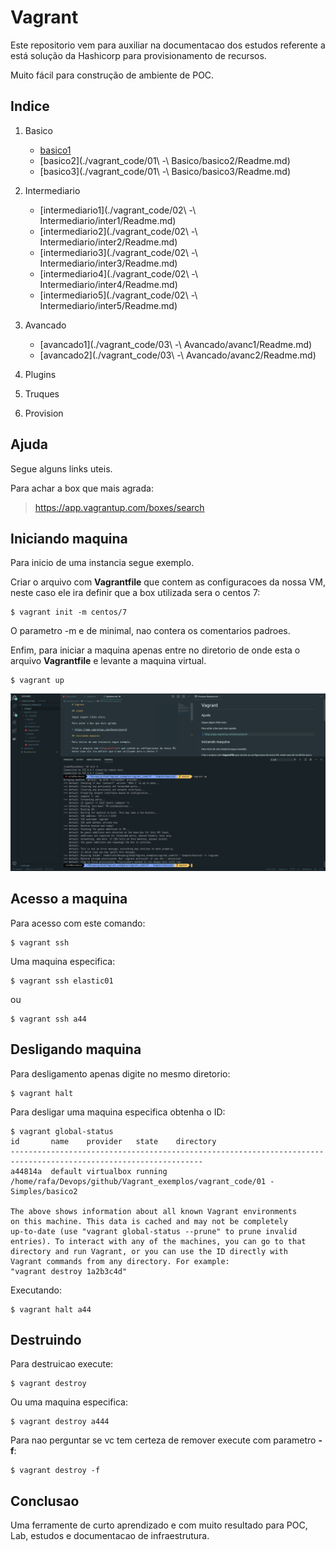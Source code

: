 # Vagrant

Este repositorio vem para auxiliar na documentacao dos estudos referente a está solução da Hashicorp para provisionamento de recursos.

Muito fácil para construção de ambiente de POC.

## Indice

1. Basico
    * [basico1](./vagrant_code/01-Basico/basico1/Readme.md)
    * [basico2](./vagrant_code/01\ -\ Basico/basico2/Readme.md)
    * [basico3](./vagrant_code/01\ -\ Basico/basico3/Readme.md)

2. Intermediario
    * [intermediario1](./vagrant_code/02\ -\ Intermediario/inter1/Readme.md)
    * [intermediario2](./vagrant_code/02\ -\ Intermediario/inter2/Readme.md)
    * [intermediario3](./vagrant_code/02\ -\ Intermediario/inter3/Readme.md)
    * [intermediario4](./vagrant_code/02\ -\ Intermediario/inter4/Readme.md)
    * [intermediario5](./vagrant_code/02\ -\ Intermediario/inter5/Readme.md)

3. Avancado
    * [avancado1](./vagrant_code/03\ -\ Avancado/avanc1/Readme.md)
    * [avancado2](./vagrant_code/03\ -\ Avancado/avanc2/Readme.md)
    
4. Plugins
5. Truques
6. Provision

## Ajuda

Segue alguns links uteis.

Para achar a box que mais agrada:

> https://app.vagrantup.com/boxes/search

## Iniciando maquina

Para inicio de uma instancia segue exemplo.

Criar o arquivo com **Vagrantfile** que contem as configuracoes da nossa VM, neste caso ele ira definir que a box utilizada sera o centos 7:
```
$ vagrant init -m centos/7
```

O parametro -m e de minimal, nao contera os comentarios padroes.


Enfim, para iniciar a maquina apenas entre no diretorio de onde esta o arquivo **Vagrantfile** e levante a maquina virtual.
```
$ vagrant up
```

![](.images/img1.png)

## Acesso a maquina

Para acesso com este comando: 
```
$ vagrant ssh
```

Uma maquina especifica:
``` 
$ vagrant ssh elastic01
```

ou 
```
$ vagrant ssh a44
```

## Desligando maquina

Para desligamento apenas digite no mesmo diretorio:
```
$ vagrant halt
```

Para desligar uma maquina especifica obtenha o ID:
```
$ vagrant global-status
id       name    provider   state    directory                                                                   
-----------------------------------------------------------------------------------------------------------------
a44814a  default virtualbox running /home/rafa/Devops/github/Vagrant_exemplos/vagrant_code/01 - Simples/basico2 
 
The above shows information about all known Vagrant environments
on this machine. This data is cached and may not be completely
up-to-date (use "vagrant global-status --prune" to prune invalid
entries). To interact with any of the machines, you can go to that
directory and run Vagrant, or you can use the ID directly with
Vagrant commands from any directory. For example:
"vagrant destroy 1a2b3c4d"
```

Executando:

```
$ vagrant halt a44
```

## Destruindo

Para destruicao execute:
```
$ vagrant destroy 
```

Ou uma maquina especifica:
```
$ vagrant destroy a444
```

Para nao perguntar se vc tem certeza de remover execute com parametro **-f**:
```
$ vagrant destroy -f 
```

## Conclusao

Uma ferramente de curto aprendizado e com muito resultado para POC, Lab, estudos e documentacao de infraestrutura.
